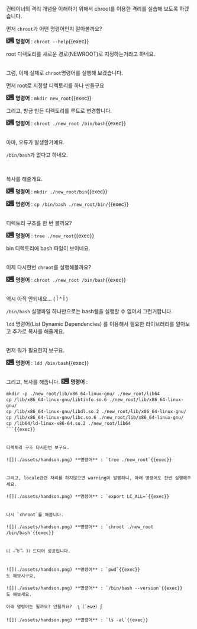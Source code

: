

컨테이너의 격리 개념을 이해하기 위해서 chroot를 이용한 격리를 실습해 보도록 하겠습니다.

먼저 `chroot`가 어떤 명령어인지 알아볼까요?

![](./assets/handson.png) **명령어** : `chroot --help`{{exec}}

root 디렉토리를 새로운 경로(NEWROOT)로 지정하는거라고 하네요.

​     
그럼, 이제 실제로 `chroot`명령어를 실행해 보겠습니다.

먼저 root로 지정할 디렉토리를 하나 만들구요

![](./assets/handson.png) **명령어** : `mkdir new_root`{{exec}}

그리고, 방금 만든 디렉토리를 루트로 변경합니다.

![](./assets/handson.png) **명령어** : `chroot ./new_root /bin/bash`{{exec}}

​     
아마, 오류가 발생할거예요.

`/bin/bash`가 없다고 하네요.

​     

복사를 해줄게요.

![](./assets/handson.png) **명령어** : `mkdir ./new_root/bin`{{exec}}

![](./assets/handson.png) **명령어** : `cp /bin/bash ./new_root/bin/`{{exec}}

​     
디렉토리 구조를 한 번 볼까요?

![](./assets/handson.png) **명령어** : `tree ./new_root`{{exec}}

bin 디렉토리에 bash 파일이 보이네요.

​     
이제 다시한번 `chroot`를 실행해볼까요?

![](./assets/handson.png) **명령어** : `chroot ./new_root /bin/bash`{{exec}}

​     
역시 아직 안되네요... ( Ĭ ^ Ĭ )  

`/bin/bash` 실행파일 하나만으로는 bash쉘을 실행할 수 없어서 그런거랍니다.

`ldd` 명령어(List Dynamic Dependencies) 를 이용해서 필요한 라이브러리를 알아보고 추가로 복사를 해줄게요.

​     
먼저 뭐가 필요한지 보구요.

![](./assets/handson.png) **명령어** : `ldd /bin/bash`{{exec}}

​     
그리고, 복사를 해줍니다.
![](./assets/handson.png) **명령어** : 
```
mkdir -p ./new_root/lib/x86_64-linux-gnu/ ./new_root/lib64
cp /lib/x86_64-linux-gnu/libtinfo.so.6 ./new_root/lib/x86_64-linux-gnu/
cp /lib/x86_64-linux-gnu/libdl.so.2 ./new_root/lib/x86_64-linux-gnu/
cp /lib/x86_64-linux-gnu/libc.so.6 ./new_root/lib/x86_64-linux-gnu/
cp /lib64/ld-linux-x86-64.so.2 ./new_root/lib64
```{{exec}}  

​     
디렉토리 구조 다시한번 보구요.

![](./assets/handson.png) **명령어** : `tree ./new_root`{{exec}}

​     
그리고, locale관련 처리를 하지않으면 warning이 발행하니, 아래 명령어도 한번 실행해주세요.

![](./assets/handson.png) **명령어** : `export LC_ALL=`{{exec}}

​     
다시 `chroot`를 해봅니다.

![](./assets/handson.png) **명령어** : `chroot ./new_root /bin/bash`{{exec}}

​    
꒰( ˵¯͒ꇴ¯͒˵ )꒱ 드디어 성공입니다.

​     
![](./assets/handson.png) **명령어** : `pwd`{{exec}}  
도 해보시구요,

![](./assets/handson.png) **명령어** : `/bin/bash --version`{{exec}}  
도 해보세요.

아래 명령어는 될까요? 안될까요?  ʅ（´◔౪◔）ʃ  

![](./assets/handson.png) **명령어** : `ls -al`{{exec}}
